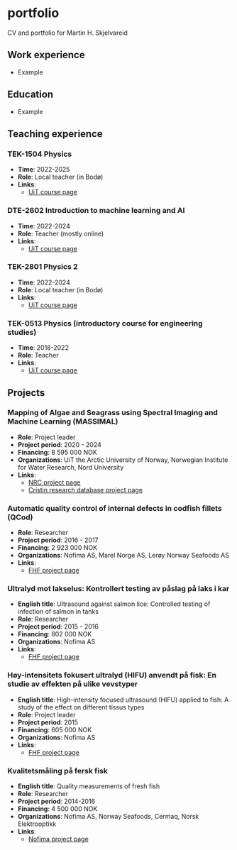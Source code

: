 # portfolio
CV and portfolio for Martin H. Skjelvareid

## Work experience
- Example

## Education
- Example


## Teaching experience

### TEK-1504 Physics
- **Time**: 2022-2025
- **Role**: Local teacher (in Bodø)
- **Links**:
  - [UiT course page](https://uit.no/utdanning/aktivt/emne/TEK-1504)

### DTE-2602 Introduction to machine learning and AI
- **Time**: 2022-2024
- **Role**: Teacher (mostly online)
- **Links**:
  - [UiT course page](https://uit.no/utdanning/aktivt/emne/DTE-2602)

### TEK-2801 Physics 2
- **Time**: 2022-2024
- **Role**: Local teacher (in Bodø)
- **Links**:
  - [UiT course page](https://uit.no/utdanning/aktivt/emne/TEK-2801)

### TEK-0513 Physics (introductory course for engineering studies)
- **Time**: 2018-2022
- **Role**: Teacher
- **Links**:
  - [UiT course page](https://uit.no/utdanning/aktivt/emne/TEK-0513)


## Projects

### Mapping of Algae and Seagrass using Spectral Imaging and Machine Learning (MASSIMAL)
- **Role**: Project leader
- **Project period**: 2020 - 2024
- **Financing**: 8 595 000 NOK
- **Organizations**: UiT the Arctic University of Norway, Norwegian Institute for Water Research, Nord University
- **Links**:
  - [NRC project page](https://prosjektbanken.forskningsradet.no/project/FORISS/301317)
  - [Cristin research database project page](https://app.cristin.no/projects/show.jsf?id=2054355)

### Automatic quality control of internal defects in codfish fillets (QCod)
- **Role**: Researcher
- **Project period**: 2016 - 2017
- **Financing**: 2 923 000 NOK
- **Organizations**: Nofima AS, Marel Norge AS, Lerøy Norway Seafoods AS
- **Links**:
  - [FHF project page](https://www.fhf.no/prosjekter/prosjektbasen/901246) 

### Ultralyd mot lakselus: Kontrollert testing av påslag på laks i kar
- **English title**: Ultrasound against salmon lice: Controlled testing of infection of salmon in tanks
- **Role**: Researcher
- **Project period**: 2015 - 2016
- **Financing**: 802 000 NOK
- **Organizations**: Nofima AS
- **Links**:
  - [FHF project page](https://www.fhf.no/prosjekter/prosjektbasen/901187)
 
### Høy-intensitets fokusert ultralyd (HIFU) anvendt på fisk: En studie av effekten på ulike vevstyper
- **English title**: High-intensity focused ultrasound (HIFU) applied to fish: A study of the effect on different tissus types 
- **Role**: Project leader
- **Project period**: 2015
- **Financing**: 605 000 NOK
- **Organizations**: Nofima AS
- **Links**:
  - [FHF project page](https://www.fhf.no/prosjekter/prosjektbasen/901125)
 
### Kvalitetsmåling på fersk fisk
- **English title**: Quality measurements of fresh fish
- **Role**: Researcher
- **Project period**: 2014-2016
- **Financing**: 4 500 000 NOK
- **Organizations**: Nofima AS, Norway Seafoods, Cermaq, Norsk Elektrooptikk
- **Links**:
  - [Nofima project page](https://nofima.no/prosjekt/kvalitetsmaling-pa-fersk-fisk/)
